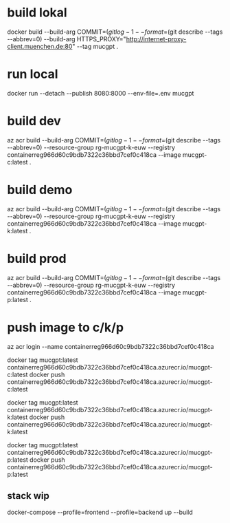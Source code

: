 
# build lokal

docker build --build-arg COMMIT=$(git log -1 --format=%h) --build-arg VERSION=$(git describe --tags --abbrev=0)  --build-arg HTTPS_PROXY="<http://internet-proxy-client.muenchen.de:80>" --tag mucgpt .

# run local

docker run --detach --publish 8080:8000  --env-file=.env  mucgpt

# build dev

az acr build --build-arg COMMIT=$(git log -1 --format=%h) --build-arg VERSION=$(git describe --tags --abbrev=0) --resource-group rg-mucgpt-k-euw --registry containerreg966d60c9bdb7322c36bbd7cef0c418ca   --image mucgpt-c:latest .

# build demo

az acr build --build-arg COMMIT=$(git log -1 --format=%h) --build-arg VERSION=$(git describe --tags --abbrev=0) --resource-group rg-mucgpt-k-euw --registry containerreg966d60c9bdb7322c36bbd7cef0c418ca   --image mucgpt-k:latest .

# build prod

az acr build --build-arg COMMIT=$(git log -1 --format=%h) --build-arg VERSION=$(git describe --tags --abbrev=0) --resource-group rg-mucgpt-k-euw --registry containerreg966d60c9bdb7322c36bbd7cef0c418ca   --image mucgpt-p:latest .

# push image to c/k/p

 az acr login --name containerreg966d60c9bdb7322c36bbd7cef0c418ca

 docker tag mucgpt:latest containerreg966d60c9bdb7322c36bbd7cef0c418ca.azurecr.io/mucgpt-c:latest
 docker push containerreg966d60c9bdb7322c36bbd7cef0c418ca.azurecr.io/mucgpt-c:latest

 docker tag mucgpt:latest containerreg966d60c9bdb7322c36bbd7cef0c418ca.azurecr.io/mucgpt-k:latest
 docker push containerreg966d60c9bdb7322c36bbd7cef0c418ca.azurecr.io/mucgpt-k:latest

 docker tag mucgpt:latest containerreg966d60c9bdb7322c36bbd7cef0c418ca.azurecr.io/mucgpt-p:latest
 docker push containerreg966d60c9bdb7322c36bbd7cef0c418ca.azurecr.io/mucgpt-p:latest


## stack wip
docker-compose --profile=frontend --profile=backend up --build
